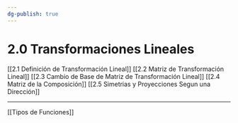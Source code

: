 ```yaml
---
dg-publish: true
---
```

# 2.0 Transformaciones Lineales
[[2.1 Definición de Transformación Lineal]]
[[2.2 Matriz de Transformación Lineal]]
[[2.3 Cambio de Base de Matriz de Transformación Lineal]]
[[2.4 Matriz de la Composición]]
[[2.5 Simetrias y Proyecciones Segun una Dirección]]

---
[[Tipos de Funciones]]
